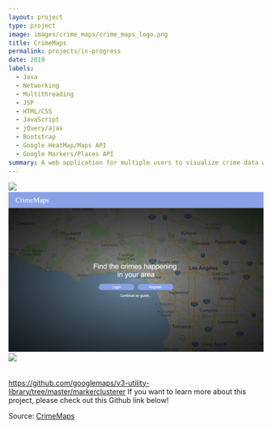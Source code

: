 ```yaml
---
layout: project
type: project
image: images/crime_maps/crime_maps_logo.png
title: CrimeMaps
permalink: projects/in-progress
date: 2019
labels:
  - Java
  - Networking
  - Multithreading
  - JSP
  - HTML/CSS
  - JavaScript
  - jQuery/ajax
  - Bootstrap
  - Google HeatMap/Maps API
  - Google Markers/Places API
summary: A web application for multiple users to visualize crime data within Los Angeles. Users can join the same "room" and filter crime results to share with one another in real-time.
---
```

<img class class="ui medium right floated rounded image" src="../images/crime_maps/crimemaps_logo.png">

<img src="../images/crime_maps/crime_maps_logo.png">

<br>
<img class class="ui medium left floated rounded image" src="../images/crime_maps/crime_maps_logo.jpg">
<br>
<br>

https://github.com/googlemaps/v3-utility-library/tree/master/markerclusterer
If you want to learn more about this project, please check out this Github link below!

Source: <a href="https://github.com/fpang0502/CrimeMaps"><i class="large github icon"></i>CrimeMaps</a>
